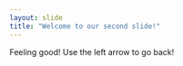 ```yaml
---
layout: slide
title: "Welcome to our second slide!"
---
```

Feeling good!
Use the left arrow to go back!
